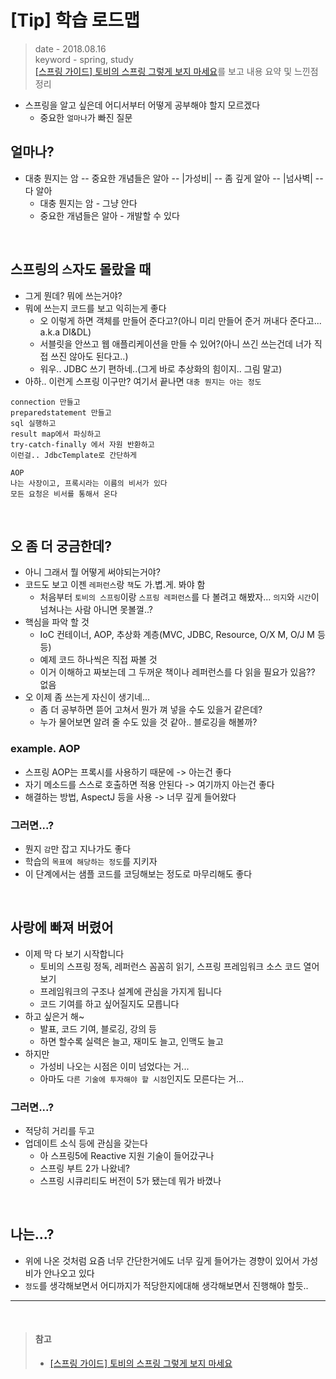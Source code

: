 # [Tip] 학습 로드맵
> date - 2018.08.16   
> keyword - spring, study  
> [[스프링 가이드] 토비의 스프링 그렇게 보지 마세요](https://www.youtube.com/watch?v=97lYN9YW03Q)를 보고 내용 요약 및 느낀점 정리

* 스프링을 알고 싶은데 어디서부터 어떻게 공부해야 할지 모르겠다
  * 중요한 `얼마나`가 빠진 질문

## 얼마나?
* 대충 뭔지는 암 -- 중요한 개념들은 알아 -- |가성비| -- 좀 깊게 알아 -- |넘사벽| -- 다 알아
  * 대충 뭔지는 암 - 그냥 안다
  * 중요한 개념들은 알아 - 개발할 수 있다

<br>

## 스프링의 `스`자도 몰랐을 때
* 그게 뭔데? 뭐에 쓰는거야?
* 뭐에 쓰는지 코드를 보고 익히는게 좋다
  * 오 이렇게 하면 객체를 만들어 준다고?(아니 미리 만들어 준거 꺼내다 준다고...  a.k.a DI&DL)
  * 서블릿을 안쓰고 웹 애플리케이션을 만들 수 있어?(아니 쓰긴 쓰는건데 너가 직접 쓰진 않아도 된다고..)
  * 워우.. JDBC 쓰기 편하네..(그게 바로 추상화의 힘이지.. 그림 말고)
* 아하.. 이런게 스프링 이구만?
  여기서 끝나면 `대충 뭔지는 아는 정도`

```
connection 만들고
preparedstatement 만들고
sql 실행하고
result map에서 파싱하고
try-catch-finally 에서 자원 반환하고
이런걸.. JdbcTemplate로 간단하게

AOP
나는 사장이고, 프록시라는 이름의 비서가 있다
모든 요청은 비서를 통해서 온다
```

<br>

## 오 좀 더 궁금한데?
* 아니 그래서 뭘 어떻게 써야되는거야?
* 코드도 보고 이젠 `레퍼런스`랑 `책`도 가.볍.게. 봐야 함
  * 처음부터 `토비의 스프링`이랑 `스프링 레퍼런스`를 다 볼려고 해봤자... `의지`와 `시간`이 넘쳐나는 사람 아니면 못볼껄..?
* 핵심을 파악 할 것
  * IoC 컨테이너, AOP, 추상화 계층(MVC, JDBC, Resource, O/X M, O/J M 등등)
  * 예제 코드 하나씩은 직접 짜볼 것
  * 이거 이해하고 짜보는데 그 두꺼운 책이나 레퍼런스를 다 읽을 필요가 있음?? 없음
* 오 이제 좀 쓰는게 자신이 생기네...
  * 좀 더 공부하면 뜯어 고쳐서 뭔가 껴 넣을 수도 있을거 같은데?
  * 누가 물어보면 알려 줄 수도 있을 것 같아.. 블로깅을 해볼까?


### example. AOP
* 스프링 AOP는 프록시를 사용하기 때문에 -> 아는건 좋다
* 자기 메소드를 스스로 호출하면 적용 안된다 -> 여기까지 아는건 좋다
* 해결하는 방법, AspectJ 등을 사용 -> 너무 깊게 들어왔다


### 그러면...?
* 뭔지 `감`만 잡고 지나가도 좋다
* 학습의 `목표에 해당하는 정도`를 지키자
* 이 단계에서는 샘플 코드를 코딩해보는 정도로 마무리해도 좋다

<br>

## 사랑에 빠져 버렸어
* 이제 막 다 보기 시작합니다
  * 토비의 스프링 정독, 레퍼런스 꼼꼼히 읽기, 스프링 프레임워크 소스 코드 열어보기
  * 프레임워크의 구조나 설계에 관심을 가지게 됩니다
  * 코드 기여를 하고 싶어질지도 모릅니다
* 하고 싶은거 해~
  * 발표, 코드 기여, 블로깅, 강의 등
  * 하면 할수록 실력은 늘고, 재미도 늘고, 인맥도 늘고
* 하지만
  * 가성비 나오는 시점은 이미 넘었다는 거...
  * 아마도 `다른 기술에 투자해야 할 시점`인지도 모른다는 거...


### 그러면...?
* 적당히 거리를 두고
* 업데이트 소식 등에 관심을 갖는다
  * 아 스프링5에 Reactive 지원 기술이 들어갔구나
  * 스프링 부트 2가 나왔네?
  * 스프링 시큐리티도 버전이 5가 됐는데 뭐가 바꼈나

<br>

## 나는...? 
* 위에 나온 것처럼 요즘 너무 간단한거에도 너무 깊게 들어가는 경향이 있어서 가성비가 안나오고 있다
* `정도`를 생각해보면서 어디까지가 적당한지에대해 생각해보면서 진행해야 할듯..

---

<br>

> #### 참고
> * [[스프링 가이드] 토비의 스프링 그렇게 보지 마세요](https://www.youtube.com/watch?v=97lYN9YW03Q)
